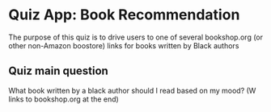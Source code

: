 # Quiz App: Book Recommendation

The purpose of this quiz is to drive users to one of several bookshop.org (or other non-Amazon boostore) links for books written by Black authors

## Quiz main question

What book written by a black author should I read based on my mood? (W links to bookshop.org at the end)

